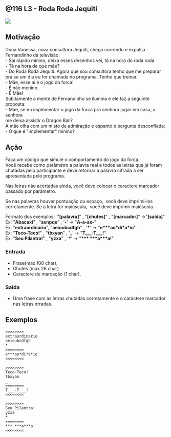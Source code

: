 ## @116 L3 - Roda Roda Jequiti


![](https://raw.githubusercontent.com/qxcodefup/moodle/master/base/116/__capa.jpg)

## Motivação

Dona Vanessa, nova consultora Jequiti, chega correndo e expulsa Fernandinho da televisão.  
\- Sai rápido minino, deixa esses desenhos véi, tá na hora do roda roda.  
\- Tá na hora de que mãe?  
\- Do Roda Roda Jequiti. Agora que sou consultora tenho que me preparar pra se um dia eu for chamada no programa. Tenho que treinar.  
\- Mãe, esse aí é o jogo da forca!  
\- É não menino.  
\- É Mãe!  
Subitamente a mente de Fernandinho se ilumina e ele faz a seguinte proposta:  
\- Mãe, se eu implementar o jogo da forca pra senhora jogar em casa, a senhora  
me deixa assistir o Dragon Ball?  
A mãe olha com um misto de admiração e espanto e pergunta desconfiada:  
\- O que é "implementar" minino?

## Ação

Faça um código que simule o comportamento do jogo da forca.  
Você recebe como parâmetro a palavra real e todos as letras que já foram chutadas pelo participante e deve retornar a palavra cifrada a ser apresentada pelo programa.

Nas letras não acertadas ainda, você deve colocar o caractere marcador passado por parâmetro.

Se nas palavras houver pontuação ou espaço,  você deve imprimi-los corretamente. Se a letra for maiúscula,  você deve imprimir maiúscula.

Formato dos exemplos:  "**\[palavra\]**" , "**\[chutes\]**" , "**\[marcador\]**" ->"**\[saída\]**"  
Ex: "**Abacaxi**" , "**axnpqe**" , '**\-**' -> "**A-a-ax-**"  
Ex: "**extraordinario**", "**aeioubcdfgh**" , '**\***' -> "**e\*\*\*ao\*di\*a\*io**"  
Ex: "**Teco-Teco!**" , "**tbxyan**" , '**\_**' -> "**T\_\_\_-T\_\_\_!**"  
Ex: "**Seu Pilantra!**" , "**yzxa**" , '**\***' -> "**\*\*\* \*\*\*a\*\*\*a!**"

### Entrada

*   Frase(max 100 char),
*   Chutes (max 26 char) 
*   Caractere de marcação (1 char).

### Saída

*   Uma frase com as letras chutadas corretamente e o caractere marcador nas letras erradas.

## Exemplos

```
>>>>>>>>
extraordinario
aeioubcdfgh
*
========
e***ao*di*a*io
<<<<<<<<

>>>>>>>>
Teco-Teco!
tbxyan
_
========
T___-T___!
<<<<<<<<

>>>>>>>>
Seu Pilantra!
yzxa
*
========
*** ***a***a!
<<<<<<<<
```

#

